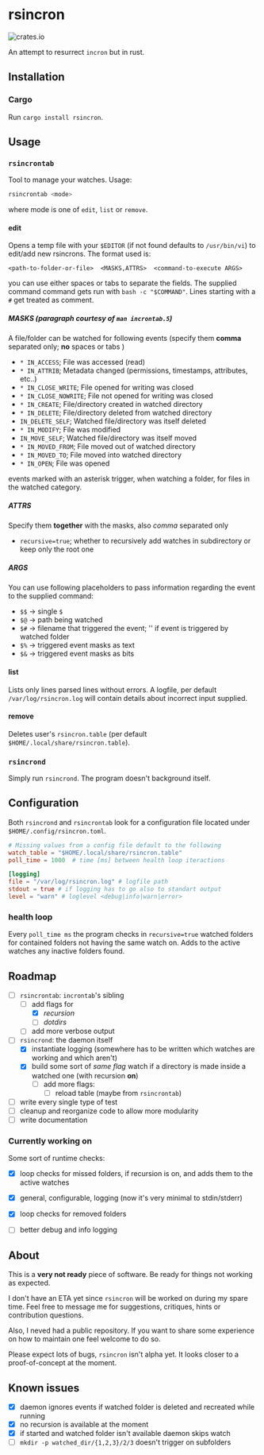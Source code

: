 # rsincron
![crates.io](https://img.shields.io/crates/v/rsincron.svg)

An attempt to resurrect `incron` but in rust.

## Installation
### Cargo
Run ```cargo install rsincron```.


## Usage
### `rsincrontab`
Tool to manage your watches. Usage:
```bash
rsincrontab <mode>
```
where mode is one of `edit`, `list` or `remove`.

#### edit
Opens a temp file with your `$EDITOR` (if not found defaults to `/usr/bin/vi`)
to edit/add new rsincrons. The format used is:
```
<path-to-folder-or-file>  <MASKS,ATTRS>  <command-to-execute ARGS>
```
you can use either spaces or tabs to separate the fields. The supplied command
command gets run with `bash -c "$COMMAND"`. Lines starting with a `#` get
treated as comment.

##### MASKS (paragraph courtesy of `man incrontab.5`)
A file/folder can be watched for following events (specify them **comma**
separated only; **no** spaces or tabs )
- `* IN_ACCESS`; File was accessed (read) 
- `* IN_ATTRIB`; Metadata changed (permissions, timestamps, attributes, etc..)
- `* IN_CLOSE_WRITE`; File opened for writing was closed 
- `* IN_CLOSE_NOWRITE`; File not opened for writing was closed 
- `* IN_CREATE`; File/directory created in watched directory 
- `* IN_DELETE`; File/directory deleted from watched directory 
- `IN_DELETE_SELF`; Watched file/directory was itself deleted
- `* IN_MODIFY`; File was modified 
- `IN_MOVE_SELF`; Watched file/directory was itself moved
- `* IN_MOVED_FROM`; File moved out of watched directory 
- `* IN_MOVED_TO`; File moved into watched directory 
- `* IN_OPEN`; File was opened 

events marked with an asterisk trigger, when watching a folder, for files in
the watched category.

##### ATTRS
Specify them **together** with the masks, also *comma* separated only
- `recursive=true`; whether to recursively add watches in subdirectory or keep
  only the root one

##### ARGS
You can use following placeholders to pass information regarding the event to
the supplied command:
- `$$` -> single `$`
- `$@` -> path being watched
- `$#` -> filename that triggered the event; '' if event is triggered by
  watched folder
- `$%` -> triggered event masks as text
- `$&` -> triggered event masks as bits

#### list
Lists only lines parsed lines without errors. A logfile, per default
`/var/log/rsincron.log` will contain details about incorrect input supplied.

#### remove
Deletes user's `rsincron.table` (per default
`$HOME/.local/share/rsincron.table`).


### `rsincrond`
Simply run `rsincrond`. The program doesn't background itself.


## Configuration
Both `rsincrond` and `rsincrontab` look for a configuration file located under
`$HOME/.config/rsincron.toml`.
```toml
# Missing values from a config file default to the following
watch_table = "$HOME/.local/share/rsincron.table"
poll_time = 1000  # time [ms] between health loop iteractions

[logging]
file = "/var/log/rsincron.log" # logfile path
stdout = true # if logging has to go also to standart output
level = "warn" # loglevel <debug|info|warn|error>
```

### health loop
Every `poll_time ms` the program checks in `recursive=true` watched folders for
contained folders not having the same watch on. Adds to the active watches any
inactive folders found.

## Roadmap
- [ ] `rsincrontab`: `incrontab`'s sibling
    - [ ] add flags for
        - [x] *recursion* 
        - [ ] *dotdirs*
    - [ ] add more verbose output

- [ ] `rsincrond`: the daemon itself
    - [x] instantiate logging (somewhere has to be written which watches are
      working and which aren't)
    - [x] build some sort of *same flag* watch if a directory is made inside a 
      watched one (with recursion **on**)
      - [ ] add more flags:
        - [ ] reload table (maybe from `rsincrontab`)

- [ ] write every single type of test
- [ ] cleanup and reorganize code to allow more modularity
- [ ] write documentation

### Currently working on
Some sort of runtime checks:
- [x] loop checks for missed folders, if recursion is on, and adds them to the
  active watches
- [x] general, configurable, logging (now it's very minimal to stdin/stderr)
- [x] loop checks for removed folders 
- [ ] better debug and info logging


## About
This is a **very not ready** piece of software. Be ready for things not working
as expected.

I don't have an ETA yet since `rsincron` will be worked on during my spare time.
Feel free to message me for suggestions, critiques, hints or
contribution questions.

Also, I neved had a public repository. If you want to share some experience
on how to maintain one feel welcome to do so.

Please expect lots of bugs, `rsincron` isn't alpha yet. It looks closer to a
proof-of-concept at the moment.

## Known issues
- [x] daemon ignores events if watched folder is deleted and recreated while
  running
- [x] no recursion is available at the moment
- [x] if started and watched folder isn't available daemon skips watch
- [ ] `mkdir -p watched_dir/{1,2,3}/2/3` doesn't trigger on subfolders
